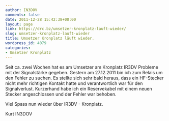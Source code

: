```yaml
---
author: IN3DOV
comments: false
date: 2011-12-28 15:42:38+00:00
layout: page
link: https://drc.bz/umsetzer-kronplatz-lauft-wieder/
slug: umsetzer-kronplatz-lauft-wieder
title: Umsetzer Kronplatz läuft wieder.
wordpress_id: 4079
categories:
- Umsetzer Kronplatz
---
```


Seit ca. zwei Wochen hat es am Umsetzer am Kronplatz IR3DV Probleme mit der Signalstärke gegeben. Gestern am 27.12.2011 bin ich zum Relais um den Fehler zu suchen. Es stellte sich sehr bald heraus, dass ein HF-Stecker nicht mehr richtigen Kontakt hatte und verantwortlich war für den Signalverlust. Kurzerhand habe ich ein Reservekabel mit einem neuen Stecker angeschlossen und der Fehler war behoben.

Viel Spass nun wieder über IR3DV - Kronplatz.

Kurt IN3DOV
